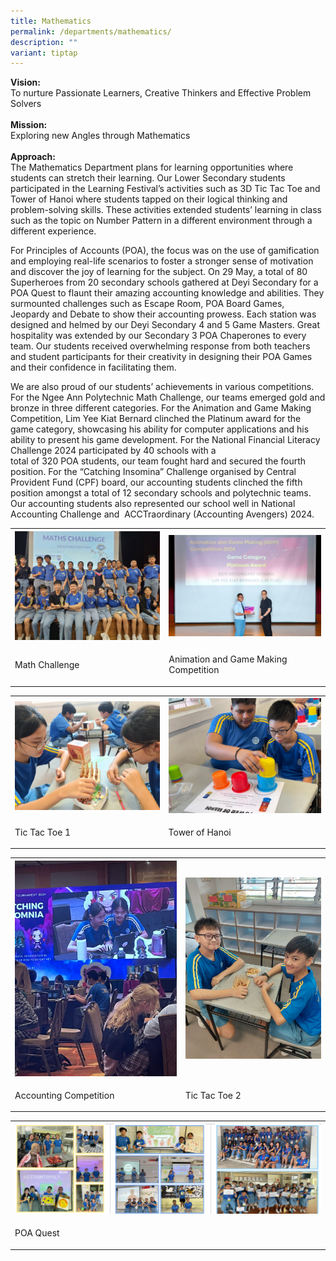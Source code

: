 ```yaml
---
title: Mathematics
permalink: /departments/mathematics/
description: ""
variant: tiptap
---
```

<p><strong>Vision:</strong> 
<br>To nurture Passionate Learners, Creative Thinkers and Effective Problem
Solvers
<br>
<br><strong>Mission:</strong> 
<br>Exploring new Angles through Mathematics
<br>
<br><strong>Approach:</strong>
<br>The Mathematics Department plans for learning opportunities where students
can stretch their learning. Our Lower Secondary students participated in
the Learning Festival’s activities such as 3D Tic Tac Toe and Tower of
Hanoi where students tapped on their logical thinking and problem-solving
skills. These activities extended students’ learning in class such as the
topic on Number Pattern in a different environment through a different
experience.</p>
<p>For Principles of Accounts (POA), the focus was on the use of gamification
and employing real-life scenarios to foster a stronger sense&nbsp;of&nbsp;motivation
and discover the joy&nbsp;of&nbsp;learning for the subject. On 29 May,
a total of 80 Superheroes from 20 secondary schools gathered at Deyi Secondary
for a POA Quest to flaunt their amazing accounting knowledge and abilities.
They surmounted challenges such as Escape Room,&nbsp;POA&nbsp;Board Games,
Jeopardy and Debate to show their accounting prowess. Each station was
designed and helmed by our Deyi Secondary 4 and 5 Game Masters. Great hospitality
was extended by our Secondary 3 POA Chaperones to every team. Our students
received overwhelming response from both teachers and student participants
for their&nbsp;creativity in designing their&nbsp;POA&nbsp;Games and their
confidence in facilitating them.</p>
<p>We are also proud of our students’ achievements in various competitions.
For the Ngee Ann Polytechnic Math Challenge, our teams emerged gold and
bronze in three different categories. For the Animation and Game Making
Competition, Lim Yee Kiat Bernard clinched the Platinum award for the game
category, showcasing his ability for computer applications and his ability
to present his game development. For the National Financial Literacy Challenge
2024 participated by 40 schools with a total&nbsp;of&nbsp;320&nbsp;POA&nbsp;students,
our team fought hard and secured the fourth position. For the “Catching
Insomina” Challenge organised by Central Provident Fund (CPF) board, our
accounting students clinched the fifth position amongst a total of 12 secondary
schools and polytechnic teams. Our accounting students also represented
our school well in National Accounting Challenge and&nbsp; ACCTraordinary
(Accounting Avengers) 2024.</p>
<table style="minWidth: 50px">
<colgroup>
<col>
<col>
</colgroup>
<tbody>
<tr>
<th rowspan="1" colspan="1">
<div class="isomer-image-wrapper">
<img style="width: 100%" height="auto" width="100%" alt="" src="/images/Departments/Mathematics/2025_Math___Math_Challenge.jpg">
</div>
</th>
<th rowspan="1" colspan="1">
<div class="isomer-image-wrapper">
<img style="width: 100%" height="auto" width="100%" alt="" src="/images/Departments/Mathematics/2025_Math___AGM__Bernard.jpg">
</div>
</th>
</tr>
<tr>
<td rowspan="1" colspan="1">
<p>Math Challenge</p>
</td>
<td rowspan="1" colspan="1">
<p>Animation and Game Making Competition</p>
</td>
</tr>
</tbody>
</table>
<table style="minWidth: 50px">
<colgroup>
<col>
<col>
</colgroup>
<tbody>
<tr>
<th rowspan="1" colspan="1">
<div class="isomer-image-wrapper">
<img style="width: 100%" height="auto" width="100%" alt="" src="/images/Departments/Mathematics/2025_Math___Tic_Tac_Toe_1.jpg">
</div>
</th>
<th rowspan="1" colspan="1">
<div class="isomer-image-wrapper">
<img style="width: 100%" height="auto" width="100%" alt="" src="/images/Departments/Mathematics/2025_Math___Tower_of_Hanoi.jpg">
</div>
</th>
</tr>
<tr>
<td rowspan="1" colspan="1">
<p>Tic Tac Toe 1</p>
</td>
<td rowspan="1" colspan="1">
<p>Tower of Hanoi</p>
</td>
</tr>
</tbody>
</table>
<table style="minWidth: 50px">
<colgroup>
<col>
<col>
</colgroup>
<tbody>
<tr>
<th rowspan="1" colspan="1">
<div class="isomer-image-wrapper">
<img style="width: 100%" height="auto" width="100%" alt="" src="/images/Departments/Mathematics/2025_Math___Accounting_Competition.jpg">
</div>
</th>
<th rowspan="1" colspan="1">
<div class="isomer-image-wrapper">
<img style="width: 100%" height="auto" width="100%" alt="" src="/images/Departments/Mathematics/2025_Math___Tic_Tac_Toe_2.jpg">
</div>
</th>
</tr>
<tr>
<td rowspan="1" colspan="1">
<p>Accounting Competition</p>
</td>
<td rowspan="1" colspan="1">
<p>Tic Tac Toe 2</p>
</td>
</tr>
</tbody>
</table>
<table style="minWidth: 25px">
<colgroup>
<col>
</colgroup>
<tbody>
<tr>
<th rowspan="1" colspan="1">
<div class="isomer-image-wrapper">
<img style="width: 100%" height="auto" width="100%" alt="" src="/images/Departments/Mathematics/2025_Math___POA_Quest.png">
</div>
</th>
</tr>
<tr>
<td rowspan="1" colspan="1">
<p>POA Quest</p>
</td>
</tr>
</tbody>
</table>
<p></p>